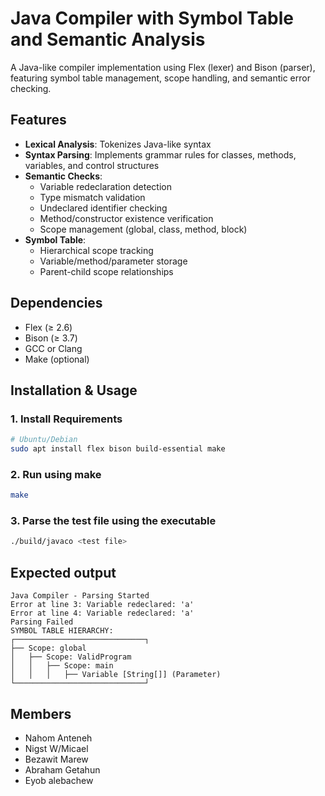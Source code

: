 # Java Compiler with Symbol Table and Semantic Analysis

A Java-like compiler implementation using Flex (lexer) and Bison (parser), featuring symbol table management, scope handling, and semantic error checking.

## Features

- **Lexical Analysis**: Tokenizes Java-like syntax
- **Syntax Parsing**: Implements grammar rules for classes, methods, variables, and control structures
- **Semantic Checks**:
  - Variable redeclaration detection
  - Type mismatch validation
  - Undeclared identifier checking
  - Method/constructor existence verification
  - Scope management (global, class, method, block)
- **Symbol Table**:
  - Hierarchical scope tracking
  - Variable/method/parameter storage
  - Parent-child scope relationships

## Dependencies

- Flex (≥ 2.6)
- Bison (≥ 3.7)
- GCC or Clang
- Make (optional)

## Installation & Usage

### 1. Install Requirements

```bash
# Ubuntu/Debian
sudo apt install flex bison build-essential make
```

### 2. Run using make

```bash
make
```

### 3. Parse the test file using the executable

```bash
./build/javaco <test file>
```

## Expected output

```
Java Compiler - Parsing Started
Error at line 3: Variable redeclared: 'a'
Error at line 4: Variable redeclared: 'a'
Parsing Failed
SYMBOL TABLE HIERARCHY:
┌─────────────────────────────┐
├── Scope: global
│   ├── Scope: ValidProgram
│   │   ├── Scope: main
│   │   │   ├── Variable [String[]] (Parameter)
└─────────────────────────────┘
```

## Members

- Nahom Anteneh
- Nigst W/Micael
- Bezawit Marew
- Abraham Getahun
- Eyob alebachew
